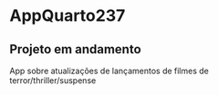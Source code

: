 # AppQuarto237

## Projeto em andamento
App sobre atualizações de lançamentos de filmes de terror/thriller/suspense
